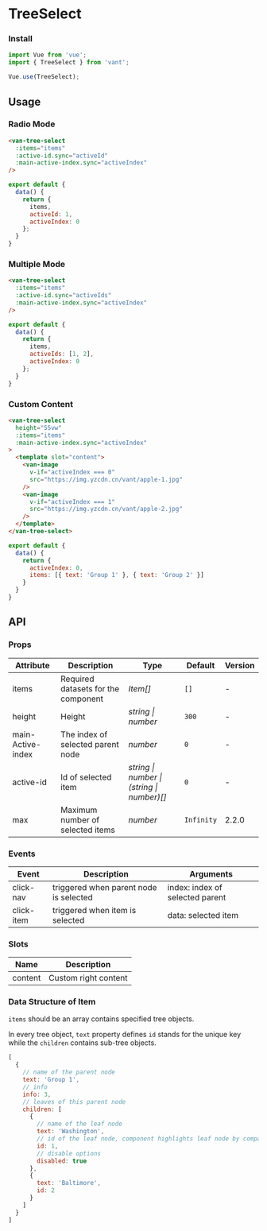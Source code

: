 # TreeSelect

### Install

``` javascript
import Vue from 'vue';
import { TreeSelect } from 'vant';

Vue.use(TreeSelect);
```

## Usage

### Radio Mode

```html
<van-tree-select
  :items="items"
  :active-id.sync="activeId"
  :main-active-index.sync="activeIndex"
/>
```

```javascript
export default {
  data() {
    return {
      items,
      activeId: 1,
      activeIndex: 0
    };
  }
}
```

### Multiple Mode

```html
<van-tree-select
  :items="items"
  :active-id.sync="activeIds"
  :main-active-index.sync="activeIndex"
/>
```

```javascript
export default {
  data() {
    return {
      items,
      activeIds: [1, 2],
      activeIndex: 0
    };
  }
}
```

### Custom Content

```html
<van-tree-select
  height="55vw"
  :items="items"
  :main-active-index.sync="activeIndex"
>
  <template slot="content">
    <van-image
      v-if="activeIndex === 0"
      src="https://img.yzcdn.cn/vant/apple-1.jpg"
    />
    <van-image
      v-if="activeIndex === 1"
      src="https://img.yzcdn.cn/vant/apple-2.jpg"
    />
  </template>
</van-tree-select>
```

```js
export default {
  data() {
    return {
      activeIndex: 0,
      items: [{ text: 'Group 1' }, { text: 'Group 2' }]
    }
  }
}
```

## API

### Props

| Attribute | Description | Type | Default | Version |
|------|------|------|------|------|
| items | Required datasets for the component | *Item[]* | `[]` | - |
| height | Height | *string \| number* | `300` | - |
| main-Active-index | The index of selected parent node | *number* | `0` | - |
| active-id | Id of selected item | *string \| number \| (string \| number)[]* | `0` | - |
| max | Maximum number of selected items | *number* | `Infinity` | 2.2.0 |

### Events

| Event | Description | Arguments |
|------|------|------|
| click-nav | triggered when parent node is selected | index: index of selected parent |
| click-item | triggered when item is selected | data: selected item |

### Slots

| Name | Description |
|------|------|
| content | Custom right content |

### Data Structure of Item

`items` should be an array contains specified tree objects.

In every tree object, `text` property defines `id` stands for the unique key while the `children` contains sub-tree objects.

```javascript
[
  {
    // name of the parent node
    text: 'Group 1',
    // info
    info: 3,
    // leaves of this parent node
    children: [
      {
        // name of the leaf node
        text: 'Washington',
        // id of the leaf node, component highlights leaf node by comparing the activeId with this.
        id: 1,
        // disable options
        disabled: true
      },
      {
        text: 'Baltimore',
        id: 2
      }
    ]
  }
]
```
